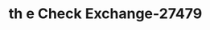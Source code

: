 ---
f_zip-code: 72958
f_state-code: AR
title: th e Check Exchange-27479
f_phone: 479-637-1514
f_city-only: Waldron
f_address: 73 Highway 71 N Waldron
f_location-unique-id: '27479'
slug: th-e-check-exchange-27479
updated-on: '2024-05-30T13:46:58.046Z'
created-on: '2024-05-30T13:36:59.803Z'
published-on: '2024-05-30T13:54:32.469Z'
f_city-state: cms/city/waldron-ar.md
f_company: cms/company/th-e-check-exchange.md
f_state: cms/state/arkansas.md
layout: '[payday-loan].html'
tags: payday-loan
---